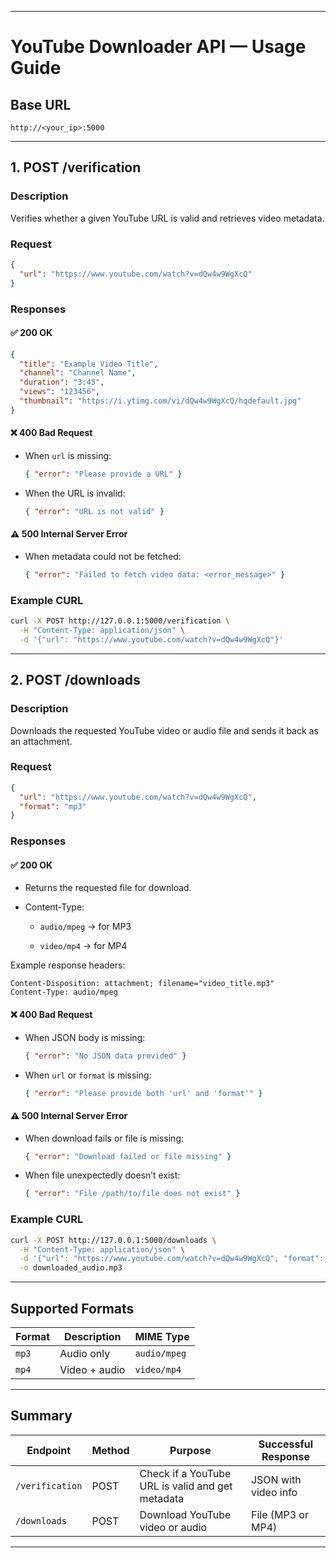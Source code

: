 
---

# YouTube Downloader API — Usage Guide

## Base URL

```
http://<your_ip>:5000
```

---

## **1. POST /verification**

### **Description**

Verifies whether a given YouTube URL is valid and retrieves video metadata.

### **Request**

```json
{
  "url": "https://www.youtube.com/watch?v=dQw4w9WgXcQ"
}
```

### **Responses**

#### ✅ **200 OK**

```json
{
  "title": "Example Video Title",
  "channel": "Channel Name",
  "duration": "3:45",
  "views": "123456",
  "thumbnail": "https://i.ytimg.com/vi/dQw4w9WgXcQ/hqdefault.jpg"
}
```

#### ❌ **400 Bad Request**

- When `url` is missing:
    
    ```json
    { "error": "Please provide a URL" }
    ```
    
- When the URL is invalid:
    
    ```json
    { "error": "URL is not valid" }
    ```
    

#### ⚠️ **500 Internal Server Error**

- When metadata could not be fetched:
    
    ```json
    { "error": "Failed to fetch video data: <error_message>" }
    ```
    

### **Example CURL**

```bash
curl -X POST http://127.0.0.1:5000/verification \
  -H "Content-Type: application/json" \
  -d '{"url": "https://www.youtube.com/watch?v=dQw4w9WgXcQ"}'
```

---

## **2. POST /downloads**

### **Description**

Downloads the requested YouTube video or audio file and sends it back as an attachment.

### **Request**

```json
{
  "url": "https://www.youtube.com/watch?v=dQw4w9WgXcQ",
  "format": "mp3"
}
```

### **Responses**

#### ✅ **200 OK**

- Returns the requested file for download.
    
- Content-Type:
    
    - `audio/mpeg` → for MP3
        
    - `video/mp4` → for MP4
        

Example response headers:

```
Content-Disposition: attachment; filename="video_title.mp3"
Content-Type: audio/mpeg
```

#### ❌ **400 Bad Request**

- When JSON body is missing:
    
    ```json
    { "error": "No JSON data provided" }
    ```
    
- When `url` or `format` is missing:
    
    ```json
    { "error": "Please provide both 'url' and 'format'" }
    ```
    

#### ⚠️ **500 Internal Server Error**

- When download fails or file is missing:
    
    ```json
    { "error": "Download failed or file missing" }
    ```
    
- When file unexpectedly doesn’t exist:
    
    ```json
    { "error": "File /path/to/file does not exist" }
    ```
    

### **Example CURL**

```bash
curl -X POST http://127.0.0.1:5000/downloads \
  -H "Content-Type: application/json" \
  -d '{"url": "https://www.youtube.com/watch?v=dQw4w9WgXcQ", "format": "mp3"}' \
  -o downloaded_audio.mp3
```

---

## **Supported Formats**

|Format|Description|MIME Type|
|---|---|---|
|`mp3`|Audio only|`audio/mpeg`|
|`mp4`|Video + audio|`video/mp4`|

---

## **Summary**

|Endpoint|Method|Purpose|Successful Response|
|---|---|---|---|
|`/verification`|POST|Check if a YouTube URL is valid and get metadata|JSON with video info|
|`/downloads`|POST|Download YouTube video or audio|File (MP3 or MP4)|

---
